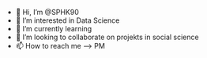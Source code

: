 - 👋 Hi, I’m @SPHK90
- 👀 I’m interested in Data Science
- 🌱 I’m currently learning 
- 💞️ I’m looking to collaborate on projekts in social science
- 📫 How to reach me --> PM

<!---
SPHK90/SPHK90 is a ✨ special ✨ repository because its `README.md` (this file) appears on your GitHub profile.
You can click the Preview link to take a look at your changes.
--->
